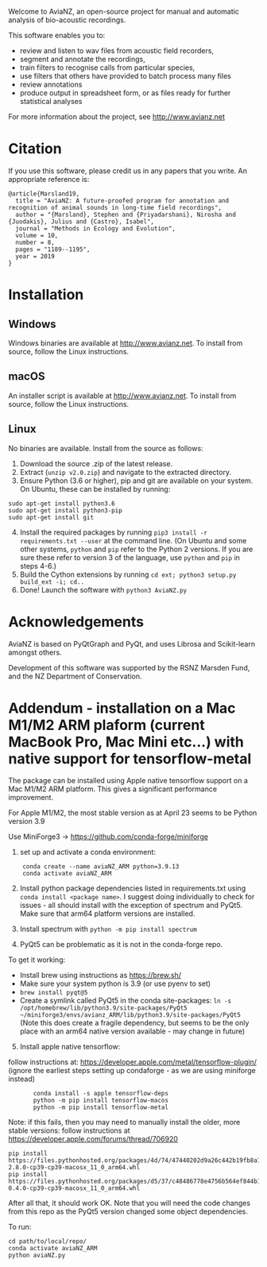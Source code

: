 Welcome to AviaNZ, an open-source project for manual and automatic analysis of bio-acoustic recordings.

This software enables you to: 
* review and listen to wav files from acoustic field recorders, 
* segment and annotate the recordings, 
* train filters to recognise calls from particular species, 
* use filters that others have provided to batch process many files
* review annotations
* produce output in spreadsheet form, or as files ready for further statistical analyses

For more information about the project, see http://www.avianz.net

# Citation

If you use this software, please credit us in any papers that you write. An appropriate reference is:

```
@article{Marsland19,
  title = "AviaNZ: A future-proofed program for annotation and recognition of animal sounds in long-time field recordings",
  author = "{Marsland}, Stephen and {Priyadarshani}, Nirosha and {Juodakis}, Julius and {Castro}, Isabel",
  journal = "Methods in Ecology and Evolution",
  volume = 10,
  number = 8,
  pages = "1189--1195",
  year = 2019
}
```


# Installation

## Windows
Windows binaries are available at http://www.avianz.net.
To install from source, follow the Linux instructions.

## macOS
An installer script is available at http://www.avianz.net.
To install from source, follow the Linux instructions.

## Linux
No binaries are available. Install from the source as follows:
1. Download the source .zip of the latest release.
2. Extract (`unzip v2.0.zip`) and navigate to the extracted directory.
3. Ensure Python (3.6 or higher), pip and git are available on your system. On Ubuntu, these can be installed by running:  
```
sudo apt-get install python3.6
sudo apt-get install python3-pip
sudo apt-get install git
```
4. Install the required packages by running `pip3 install -r requirements.txt --user` at the command line. (On Ubuntu and some other systems, `python` and `pip` refer to the Python 2 versions. If you are sure these refer to version 3 of the language, use `python` and `pip` in steps 4-6.)  
5. Build the Cython extensions by running `cd ext; python3 setup.py build_ext -i; cd..`  
6. Done! Launch the software with `python3 AviaNZ.py`  

# Acknowledgements

AviaNZ is based on PyQtGraph and PyQt, and uses Librosa and Scikit-learn amongst others.

Development of this software was supported by the RSNZ Marsden Fund, and the NZ Department of Conservation.


# Addendum - installation on a Mac M1/M2 ARM plaform (current MacBook Pro, Mac Mini etc...) with native support for tensorflow-metal

The package can be installed using Apple native tensorflow support on a Mac M1/M2 ARM platform. This gives a significant performance improvement. 

For Apple M1/M2, the most stable version as at April 23 seems to be Python version 3.9

Use MiniForge3 -> https://github.com/conda-forge/miniforge 

1. set up and activate a conda environment: 
```
    conda create --name aviaNZ_ARM python=3.9.13
    conda activate aviaNZ_ARM
```
2. Install python package dependencies listed in requirements.txt using `conda install <package name>`. I suggest doing individually to check for issues - all should install with the exception of spectrum and PyQt5. Make sure that arm64 platform versions are installed.

3. Install spectrum with `python -m pip install spectrum` 

4. PyQt5 can be problematic as it is not in the conda-forge repo.

To get it working:

- Install brew using instructions as https://brew.sh/
- Make sure your system python is 3.9 (or use pyenv to set)
- `brew install pyqt@5`
- Create a symlink called PyQt5 in the conda site-packages: 
       `ln -s /opt/homebrew/lib/python3.9/site-packages/PyQt5 ~/miniforge3/envs/avianz_ARM/lib/python3.9/site-packages/PyQt5`
(Note this does create a fragile dependency, but seems to be the only place with an arm64 native version available - may change in future)

5. Install apple native tensorflow:

 follow instructions at: https://developer.apple.com/metal/tensorflow-plugin/ (ignore the earliest steps setting up condaforge - as we are using miniforge instead)

```
       conda install -s apple tensorflow-deps
       python -m pip install tensorflow-macos
       python -m pip install tensorflow-metal
```  

 Note: if this fails, then you may need to manually install the older, more stable versions: 
 follow instructions at https://developer.apple.com/forums/thread/706920
```
pip install https://files.pythonhosted.org/packages/4d/74/47440202d9a26c442b19fb8a15ec36d443f25e5ef9cf7bfdeee444981513/tensorflow_macos-2.8.0-cp39-cp39-macosx_11_0_arm64.whl
pip install https://files.pythonhosted.org/packages/d5/37/c48486778e4756b564ef844b145b16f3e0627a53b23500870d260c3a49f3/tensorflow_metal-0.4.0-cp39-cp39-macosx_11_0_arm64.whl
```
After all that, it should work OK. Note that you will need the code changes from this repo as the PyQt5 version changed some object dependencies.

To run:

```
cd path/to/local/repo/
conda activate aviaNZ_ARM
python aviaNZ.py
```
 